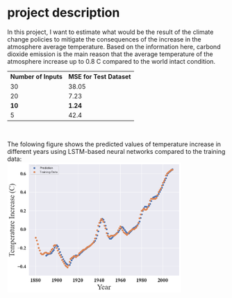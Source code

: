 <h1> project description </h1>
<p>	 In this project, I want to estimate what would be the result of the climate change policies to mitigate the consequences of the increase in the atmosphere average temperature. Based on the information <a> here</a>, carbond dioxide emission is the main reason that the average temperature of the atmosphere increase up to 0.8 C compared to the world intact condition.</p> 



  <table>
  <tr>
    <th>Number of Inputs</th>
    <th>MSE for Test Dataset</th>
  </tr>
  <tr>
    <td>30</td>
    <td>38.05</td>
  
  </tr>
  <tr>
    <td>20</td>
    <td>7.23</td>
  </tr>
  <tr>
    <td><strong>10</strong></td>
    <td><strong>1.24</strong></td>
  </tr>
  <tr>
    <td> 5</td>
    <td>42.4</td>
  </tr>
</table><br>
<p> The folowing figure shows the predicted values of temperature increase in different years using LSTM-based neural networks compared to the training data:<br>
  <img src='https://github.com/kaveh7293/Climate-Change-Prediction/blob/main/Temp_Increase_prediction.png' width='400' height='300'>


